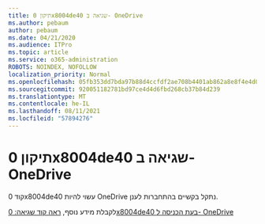 ```yaml
---
title: תיקון 0x8004de40 שגיאה ב- OneDrive
ms.author: pebaum
author: pebaum
ms.date: 04/21/2020
ms.audience: ITPro
ms.topic: article
ms.service: o365-administration
ROBOTS: NOINDEX, NOFOLLOW
localization_priority: Normal
ms.openlocfilehash: 05fb353dd7bda97b88d4ccfdf2ae708b4401ab862a8e8f4e4d0246b75011cad0
ms.sourcegitcommit: 920051182781bd97ce4d4d6fbd268cb37b84d239
ms.translationtype: MT
ms.contentlocale: he-IL
ms.lasthandoff: 08/11/2021
ms.locfileid: "57894276"
---
```

# <a name="fix-0x8004de40-error-in-onedrive"></a>תיקון 0x8004de40 שגיאה ב- OneDrive

קוד 0x8004de40 עשוי להיות OneDrive נתקל בקשיים בהתחברות לענן. 

לקבלת מידע נוסף, [ראה קוד שגיאה: 0x8004de40 בעת הכניסה ל- OneDrive](https://docs.microsoft.com/sharepoint/troubleshoot/administration/error-0x8004de40-in-onedrive)